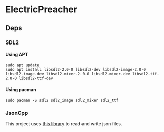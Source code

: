 # ElectricPreacher

## Deps

### SDL2

#### Using APT
```
sudo apt update
sudo apt install libsdl2-2.0-0 libsdl2-dev libsdl2-image-2.0-0 libsdl2-image-dev libsdl2-mixer-2.0-0 libsdl2-mixer-dev libsdl2-ttf-2.0-0 libsdl2-ttf-dev
```

#### Using pacman
```
sudo pacman -S sdl2 sdl2_image sdl2_mixer sdl2_ttf
```

### JsonCpp

This project uses [this library](https://github.com/open-source-parsers/jsoncpp) to read and write json files.

